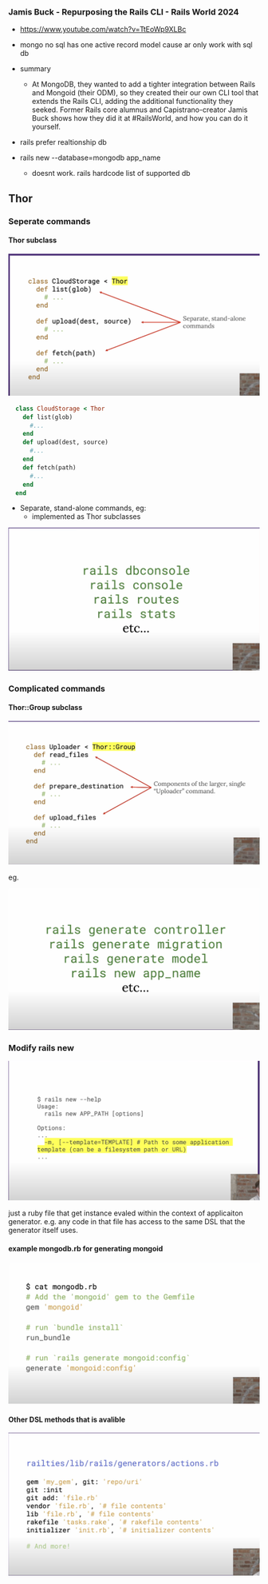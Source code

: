 ### 


### Jamis Buck - Repurposing the Rails CLI - Rails World 2024
- https://www.youtube.com/watch?v=TtEoWp9XLBc

- mongo no sql has one active record model cause ar only work with sql db

- summary
  - At MongoDB, they wanted to add a tighter integration between Rails and
    Mongoid (their ODM), so they created their our own CLI tool that extends
    the Rails CLI, adding the additional functionality they seeked. Former
    Rails core alumnus and Capistrano-creator Jamis Buck shows how they did it
    at #RailsWorld, and how you can do it yourself.
  
- rails prefer realtionship db

- rails new --database=mongodb app_name 
  - doesnt work. rails hardcode list of supported db

  

  
  
## Thor

### Seperate commands

#### Thor subclass  

![Screenshot 2024-10-18 at 10.43.23am](assets/Screenshot2024-10-18at10.41.00am.png)


  ```ruby
    class CloudStorage < Thor
      def list(glob)
        #... 
      end
      def upload(dest, source)
        #... 
      end
      def fetch(path)
        #...
      end
    end
  ```
- Separate, stand-alone commands, eg:
    - implemented as Thor subclasses

![image-20241018110325880](assets/image-20241018110325880.png)



### Complicated commands

#### Thor::Group subclass

![Screenshot 2024-10-18 at 10.43.23am](assets/Screenshot2024-10-18at10.54.44am.png)

eg.

![image-20241018110139119](assets/image-20241018110139119.png)



### Modify rails new

![Screenshot 2024-10-18 at 11.10.50am](assets/Screenshot2024-10-18at11.10.50am.png)

just a ruby file that get instance evaled within the context of applicaiton generator. e.g. any code in that file has access to the same DSL that the generator itself uses.

#### example mongodb.rb for generating mongoid

![Screenshot 2024-10-18 at 11.14.39 am](assets/Screenshot2024-10-18at11.14.39am.png)



#### Other DSL methods that is avalible

![Screenshot 2024-10-18 at 11.15.46.am](assets/Screenshot-2024-10-18-at-111546am.png)
